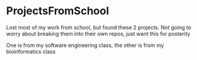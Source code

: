 # ProjectsFromSchool
Lost most of my work from school, but found these 2 projects. Not going to worry about breaking them into their own repos, just want this for posterity

One is from my software engineering class, the other is from my bioinformatics class
